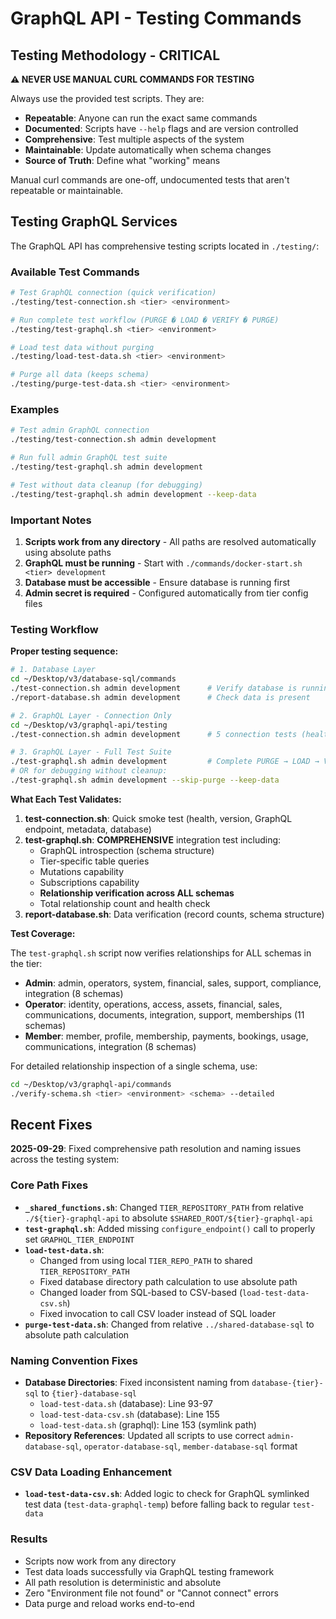 # GraphQL API - Testing Commands

## Testing Methodology - CRITICAL

**⚠️ NEVER USE MANUAL CURL COMMANDS FOR TESTING**

Always use the provided test scripts. They are:
- **Repeatable**: Anyone can run the exact same commands
- **Documented**: Scripts have `--help` flags and are version controlled
- **Comprehensive**: Test multiple aspects of the system
- **Maintainable**: Update automatically when schema changes
- **Source of Truth**: Define what "working" means

Manual curl commands are one-off, undocumented tests that aren't repeatable or maintainable.

## Testing GraphQL Services

The GraphQL API has comprehensive testing scripts located in `./testing/`:

### Available Test Commands

```bash
# Test GraphQL connection (quick verification)
./testing/test-connection.sh <tier> <environment>

# Run complete test workflow (PURGE � LOAD � VERIFY � PURGE)
./testing/test-graphql.sh <tier> <environment>

# Load test data without purging
./testing/load-test-data.sh <tier> <environment>

# Purge all data (keeps schema)
./testing/purge-test-data.sh <tier> <environment>
```

### Examples

```bash
# Test admin GraphQL connection
./testing/test-connection.sh admin development

# Run full admin GraphQL test suite
./testing/test-graphql.sh admin development

# Test without data cleanup (for debugging)
./testing/test-graphql.sh admin development --keep-data
```

### Important Notes

1. **Scripts work from any directory** - All paths are resolved automatically using absolute paths
2. **GraphQL must be running** - Start with `./commands/docker-start.sh <tier> development`
3. **Database must be accessible** - Ensure database is running first
4. **Admin secret is required** - Configured automatically from tier config files

### Testing Workflow

**Proper testing sequence:**

```bash
# 1. Database Layer
cd ~/Desktop/v3/database-sql/commands
./test-connection.sh admin development      # Verify database is running
./report-database.sh admin development      # Check data is present

# 2. GraphQL Layer - Connection Only
cd ~/Desktop/v3/graphql-api/testing
./test-connection.sh admin development      # 5 connection tests (health, version, endpoints)

# 3. GraphQL Layer - Full Test Suite
./test-graphql.sh admin development         # Complete PURGE → LOAD → VERIFY → PURGE workflow
# OR for debugging without cleanup:
./test-graphql.sh admin development --skip-purge --keep-data
```

**What Each Test Validates:**

1. **test-connection.sh**: Quick smoke test (health, version, GraphQL endpoint, metadata, database)
2. **test-graphql.sh**: **COMPREHENSIVE** integration test including:
   - GraphQL introspection (schema structure)
   - Tier-specific table queries
   - Mutations capability
   - Subscriptions capability
   - **Relationship verification across ALL schemas**
   - Total relationship count and health check
3. **report-database.sh**: Data verification (record counts, schema structure)

**Test Coverage:**

The `test-graphql.sh` script now verifies relationships for ALL schemas in the tier:
- **Admin**: admin, operators, system, financial, sales, support, compliance, integration (8 schemas)
- **Operator**: identity, operations, access, assets, financial, sales, communications, documents, integration, support, memberships (11 schemas)
- **Member**: member, profile, membership, payments, bookings, usage, communications, integration (8 schemas)

For detailed relationship inspection of a single schema, use:
```bash
cd ~/Desktop/v3/graphql-api/commands
./verify-schema.sh <tier> <environment> <schema> --detailed
```

## Recent Fixes

**2025-09-29**: Fixed comprehensive path resolution and naming issues across the testing system:

### Core Path Fixes
- **`_shared_functions.sh`**: Changed `TIER_REPOSITORY_PATH` from relative `./${tier}-graphql-api` to absolute `$SHARED_ROOT/${tier}-graphql-api`
- **`test-graphql.sh`**: Added missing `configure_endpoint()` call to properly set `GRAPHQL_TIER_ENDPOINT`
- **`load-test-data.sh`**:
  - Changed from using local `TIER_REPO_PATH` to shared `TIER_REPOSITORY_PATH`
  - Fixed database directory path calculation to use absolute path
  - Changed loader from SQL-based to CSV-based (`load-test-data-csv.sh`)
  - Fixed invocation to call CSV loader instead of SQL loader
- **`purge-test-data.sh`**: Changed from relative `../shared-database-sql` to absolute path calculation

### Naming Convention Fixes
- **Database Directories**: Fixed inconsistent naming from `database-{tier}-sql` to `{tier}-database-sql`
  - `load-test-data.sh` (database): Line 93-97
  - `load-test-data-csv.sh` (database): Line 155
  - `load-test-data.sh` (graphql): Line 153 (symlink path)
- **Repository References**: Updated all scripts to use correct `admin-database-sql`, `operator-database-sql`, `member-database-sql` format

### CSV Data Loading Enhancement
- **`load-test-data-csv.sh`**: Added logic to check for GraphQL symlinked test data (`test-data-graphql-temp`) before falling back to regular `test-data`

### Results
- Scripts now work from any directory
- Test data loads successfully via GraphQL testing framework
- All path resolution is deterministic and absolute
- Zero "Environment file not found" or "Cannot connect" errors
- Data purge and reload works end-to-end